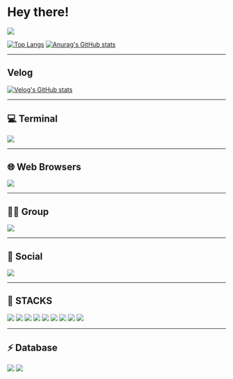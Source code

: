 # Hey there!

<a href="https://github.com/devxb/gitanimals">
  <img src="https://render.gitanimals.org/farms/{kimminjeong2}"/>
</a>

[![Top Langs](https://github-readme-stats.vercel.app/api/top-langs/?username=kimminjeong2)](https://github.com/anuraghazra/github-readme-stats)
[![Anurag's GitHub stats](https://github-readme-stats.vercel.app/api?username=kimminjeong2)](https://github.com/anuraghazra/github-readme-stats)

---

## Velog

[![Velog's GitHub stats](https://velog-readme-stats.vercel.app/api?name=kimminjeong2)](https://velog.io/@kimminjeong2/posts)

---

## 💻 Terminal

[![](https://img.shields.io/badge/GIT-E44C30?style=for-the-badge&logo=git&logoColor=white)](https://git-scm.com)

---

## 🌐 Web Browsers

[![](https://img.shields.io/badge/Google_chrome-4285F4?style=for-the-badge&logo=Google-chrome&logoColor=white)](https://www.google.com/chrome/)

---

## 🤜🤛 Group

[![](https://img.shields.io/badge/Slack-4A154B?style=for-the-badge&logo=slack&logoColor=white)](https://slack.com/intl/ko-kr)

---

## 👨 Social

[![](https://img.shields.io/badge/GitHub-100000?style=for-the-badge&logo=github&logoColor=white)](https://github.com/kimminjeong2)

---

## 🚀 STACKS

[![](https://img.shields.io/badge/HTML5-E34F26?style=for-the-badge&logo=html5&logoColor=white)](https://developer.mozilla.org/en-US/docs/Web/HTML)
[![](https://img.shields.io/badge/CSS3-1572B6?style=for-the-badge&logo=css3&logoColor=white)](https://developer.mozilla.org/en-US/docs/Web/CSS)
[![](https://img.shields.io/badge/JavaScript-F7DF1E?style=for-the-badge&logo=JavaScript&logoColor=white)](https://developer.mozilla.org/en-US/docs/Web/JavaScript)
[![](https://img.shields.io/badge/Bootstrap-563D7C?style=for-the-badge&logo=bootstrap&logoColor=white)](https://getbootstrap.com/)
[![](https://img.shields.io/badge/jQuery-0769AD?style=for-the-badge&logo=jquery&logoColor=white)](https://jquery.com/)
[![](https://img.shields.io/badge/Node.js-43853D?style=for-the-badge&logo=node.js&logoColor=white)](https://nodejs.org/)
[![](https://img.shields.io/badge/MySQL-00000F?style=for-the-badge&logo=mysql&logoColor=white)](https://www.mysql.com/)
[![](https://img.shields.io/badge/sequelize-323330?style=for-the-badge&logo=sequelize&logoColor=blue)](https://sequelize.org/)
[![](https://img.shields.io/badge/Amazon_AWS-232F3E?style=for-the-badge&logo=amazon-aws&logoColor=white)](https://aws.amazon.com)

---

## ⚡ Database

[![](https://img.shields.io/badge/MySQL-005C84?style=for-the-badge&logo=mysql&logoColor=white)](https://www.mysql.com/)
[![](https://img.shields.io/badge/sequelize-323330?style=for-the-badge&logo=sequelize&logoColor=blue)](https://sequelize.org/)

